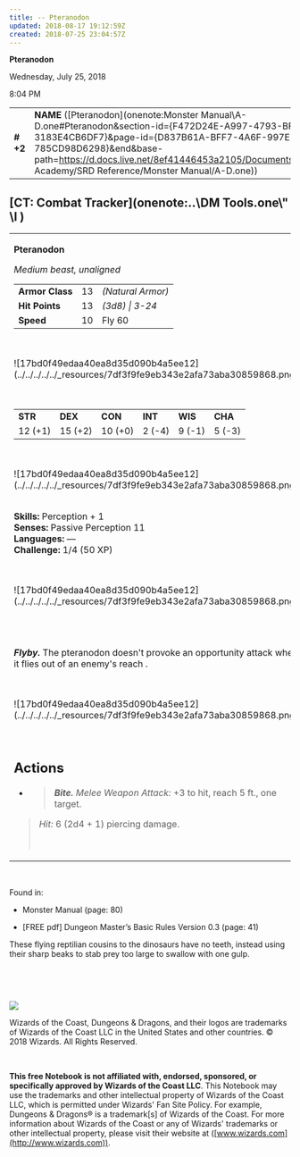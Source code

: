 ```yaml
---
title: -- Pteranodon
updated: 2018-08-17 19:12:59Z
created: 2018-07-25 23:04:57Z
---
```


**Pteranodon**

Wednesday, July 25, 2018

8:04 PM

|           |                                                                                                                                                                                                                                                                                              |        |        |        |     |       |       |
|-----------|----------------------------------------------------------------------------------------------------------------------------------------------------------------------------------------------------------------------------------------------------------------------------------------------|--------|--------|--------|-----|-------|-------|
| **\# +2** | **NAME** ([Pteranodon](onenote:Monster Manual\\A-D.one#Pteranodon&section-id={F472D24E-A997-4793-BF1A-3183E4CB6DF7}&page-id={D837B61A-BFF7-4A6F-997E-785CD98D6298}&end&base-path=https://d.docs.live.net/8ef41446453a2105/Documents/Adventure Academy/SRD Reference/Monster Manual/A-D.one)) | **13** | **13** | **14** | \-  | Notes | 50 XP |

## [CT: Combat Tracker](onenote:..\\DM Tools.one\\" \l )

<table><tbody><tr class="odd"><td><p><strong>Pteranodon</strong></p><p><em>Medium beast, unaligned<br />
</em></p><table><tbody><tr class="odd"><td><strong>Armor Class</strong></td><td>13</td><td><em>(Natural Armor)</em></td></tr><tr class="even"><td><strong>Hit Points</strong></td><td>13</td><td><em>(3d8) | 3-24</em></td></tr><tr class="odd"><td><strong>Speed</strong></td><td>10</td><td>Fly 60</td></tr></tbody></table><p> </p><p>![17bd0f49edaa40ea8d35d090b4a5ee12](../../../../../_resources/7df3f9fe9eb343e2afa73aba30859868.png)</p><p> </p><table><tbody><tr class="odd"><td><strong>STR</strong></td><td><strong>DEX</strong></td><td><strong>CON</strong></td><td><strong>INT</strong></td><td><strong>WIS</strong></td><td><strong>CHA</strong></td></tr><tr class="even"><td>12 (+1)</td><td>15 (+2)</td><td>10 (+0)</td><td>2 (-4)</td><td>9 (-1)</td><td>5 (-3)</td></tr></tbody></table><p> </p><p>![17bd0f49edaa40ea8d35d090b4a5ee12](../../../../../_resources/7df3f9fe9eb343e2afa73aba30859868.png)</p><p><strong><br />
Skills:</strong> Perception + 1<br />
<strong>Senses:</strong> Passive Perception 11<br />
<strong>Languages:</strong> —<br />
<strong>Challenge:</strong> 1/4 (50 XP)</p><p> </p><p>![17bd0f49edaa40ea8d35d090b4a5ee12](../../../../../_resources/7df3f9fe9eb343e2afa73aba30859868.png)</p><p> </p><p><em><strong><br />
Flyby.</strong></em> The pteranodon doesn't provoke an opportunity attack when it flies out of an enemy's reach .</p><p> </p><p>![17bd0f49edaa40ea8d35d090b4a5ee12](../../../../../_resources/7df3f9fe9eb343e2afa73aba30859868.png)</p><p> </p><h2 id="actions"><strong>Actions</strong></h2><ul><li><blockquote><p><em><strong>Bite.</strong> Melee Weapon Attack:</em> +3 to hit, reach 5 ft., one target.</p></blockquote></li></ul><blockquote><p><em>Hit:</em> 6 (2d4 + 1) piercing damage.</p><p> </p></blockquote></td></tr></tbody></table>

 

Found in:

-   Monster Manual (page: 80)

-   \[FREE pdf\] Dungeon Master’s Basic Rules Version 0.3 (page: 41)

These flying reptilian cousins to the dinosaurs have no teeth, instead using their sharp beaks to stab prey too large to swallow with one gulp.

 

 

![](tmp\media\image2.png)

Wizards of the Coast, Dungeons & Dragons, and their logos are trademarks of Wizards of the Coast LLC in the United States and other countries. © 2018 Wizards. All Rights Reserved.

 

**This free Notebook is not affiliated with, endorsed, sponsored, or specifically approved by Wizards of the Coast LLC**. This Notebook may use the trademarks and other intellectual property of Wizards of the Coast LLC, which is permitted under Wizards' Fan Site Policy. For example, Dungeons & Dragons® is a trademark\[s\] of Wizards of the Coast. For more information about Wizards of the Coast or any of Wizards' trademarks or other intellectual property, please visit their website at ([www.wizards.com](http://www.wizards.com)).
